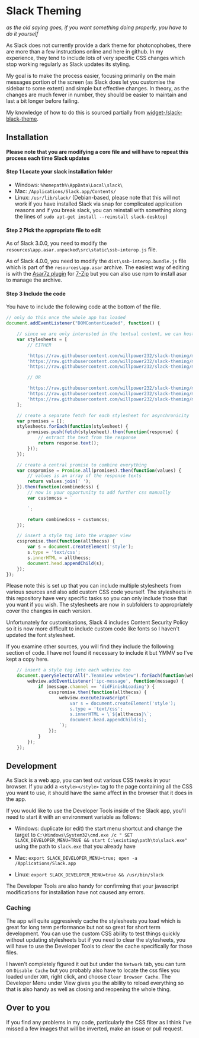 # Slack Theming

_as the old saying goes, if you want something doing properly, you have to do it yourself_

As Slack does not currently provide a dark theme for photonophobes, there are more than a few instructions online and here in github. In my experience, they tend to include lots of very specific CSS changes which stop working regularly as Slack updates its styling.

My goal is to make the process easier, focusing primarily on the main messages portion of the screen (as Slack does let you customise the sidebar to some extent) and simple but effective changes. In theory, as the changes are much fewer in number, they should be easier to maintain and last a bit longer before failing.

My knowledge of how to do this is sourced partially from [widget-/slack-black-theme](https://github.com/widget-/slack-black-theme).

## Installation

**Please note that you are modifying a core file and will have to repeat this process each time Slack updates**

#### Step 1 Locate your slack installation folder

* Windows: `%homepath%\AppData\Local\slack\`
* Mac: `/Applications/Slack.app/Contents/`
* Linux: `/usr/lib/slack/` (Debian-based, please note that this will not work if you have installed Slack via snap for complicated application reasons and if you break slack, you can reinstall with something along the lines of `sudo apt-get install --reinstall slack-desktop`)

#### Step 2 Pick the appropriate file to edit

As of Slack 3.0.0, you need to modify the `resources\app.asar.unpacked\src\static\ssb-interop.js` file.

As of Slack 4.0.0, you need to modify the `dist\ssb-interop.bundle.js` file which is part of the `resources\app.asar` archive. The easiest way of editing is with the [Asar7z plugin](http://www.tc4shell.com/en/7zip/asar/) for [7-Zip](https://www.7-zip.org/) but you can also use npm to install asar to manage the archive.

#### Step 3 Include the code

You have to include the following code at the bottom of the file.

```js
// only do this once the whole app has loaded
document.addEventListener("DOMContentLoaded", function() {

	// since we are only interested in the textual content, we can host stylesheets at github
	var stylesheets = [
		// EITHER

		'https://raw.githubusercontent.com/willpower232/slack-theming/master/stylesheets/3/fontnunito.css',
		'https://raw.githubusercontent.com/willpower232/slack-theming/master/stylesheets/3/darkbyinversefilter.css',
		'https://raw.githubusercontent.com/willpower232/slack-theming/master/stylesheets/3/sidebarlinksrounded.css',

		// OR

		'https://raw.githubusercontent.com/willpower232/slack-theming/master/stylesheets/4/darkbyinversefilter.css',
		'https://raw.githubusercontent.com/willpower232/slack-theming/master/stylesheets/4/hidequickjump.css',
		'https://raw.githubusercontent.com/willpower232/slack-theming/master/stylesheets/4/sidebarlinksrounded.css',
	];

	// create a separate fetch for each stylesheet for asynchronicity
	var promises = [];
	stylesheets.forEach(function(stylesheet) {
		promises.push(fetch(stylesheet).then(function(response) {
			// extract the text from the response
			return response.text();
		}));
	});

	// create a central promise to combine everything
	var csspromise = Promise.all(promises).then(function(values) {
		// values is an array of the response texts
		return values.join(' ');
	}).then(function(combinedcss) {
		// now is your opportunity to add further css manually
		var customcss = `

		`;

		return combinedcss + customcss;
	});

	// insert a style tag into the wrapper view
	csspromise.then(function(allthecss) {
		var s = document.createElement('style');
		s.type = 'text/css';
		s.innerHTML = allthecss;
		document.head.appendChild(s);
	});
});
```

Please note this is set up that you can include multiple stylesheets from various sources and also add custom CSS code yourself. The stylesheets in this repository have very specific tasks so you can only include those that you want if you wish. The stylesheets are now in subfolders to appropriately cover the changes in each version.

Unfortunately for customisations, Slack 4 includes Content Security Policy so it is now more difficult to include custom code like fonts so I haven't updated the font stylesheet.

If you examine other sources, you will find they include the following section of code. I have not found it necessary to include it but YMMV so I've kept a copy here.

```js
	// insert a style tag into each webview too
	document.querySelectorAll(".TeamView webview").forEach(function(webview) {
		webview.addEventListener('ipc-message', function(message) {
			if (message.channel == 'didFinishLoading') {
				csspromise.then(function(allthecss) {
					webview.executeJavaScript(`
						var s = document.createElement('style');
						s.type = 'text/css';
						s.innerHTML = \`${allthecss}\`;
						document.head.appendChild(s);
					`);
				});
			}
		});
	});
```

## Development

As Slack is a web app, you can test out various CSS tweaks in your browser. If you add a `<style></style>` tag to the page containing all the CSS you want to use, it should have the same affect in the browser that it does in the app.

If you would like to use the Developer Tools inside of the Slack app, you'll need to start it with an environment variable as follows:

* Windows: duplicate (or edit) the start menu shortcut and change the target to `C:\Windows\System32\cmd.exe /c " SET SLACK_DEVELOPER_MENU=TRUE && start C:\existing\path\to\slack.exe"` using the path to `slack.exe` that you already have

* Mac: `export SLACK_DEVELOPER_MENU=true; open -a /Applications/Slack.app`

* Linux: `export SLACK_DEVELOPER_MENU=true && /usr/bin/slack`

The Developer Tools are also handy for confirming that your javascript modifications for installation have not caused any errors.

### Caching

The app will quite aggressively cache the stylesheets you load which is great for long term performance but not so great for short term development. You can use the custom CSS ability to test things quickly without updating stylesheets but if you need to clear the stylesheets, you will have to use the Developer Tools to clear the cache specifically for those files.

I haven't completely figured it out but under the `Network` tab, you can turn on `Disable Cache` but you probably also have to locate the css files you loaded under `XHR`, right click, and choose `Clear Browser Cache`. The Developer Menu under View gives you the ability to reload everything so that is also handy as well as closing and reopening the whole thing.

## Over to you

If you find any problems in my code, particularly the CSS filter as I think I've missed a few images that will be inverted, make an issue or pull request.
